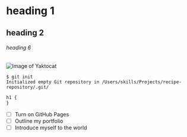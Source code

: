 # heading 1
## heading 2
###### heading 6
![Image of Yaktocat](https://octodex.github.com/images/yaktocat.png)
```
$ git init
Initialized empty Git repository in /Users/skills/Projects/recipe-repository/.git/
```

``` css
h1 {
}
```
- [ ] Turn on GitHub Pages
- [ ] Outline my portfolio
- [ ] Introduce myself to the world
